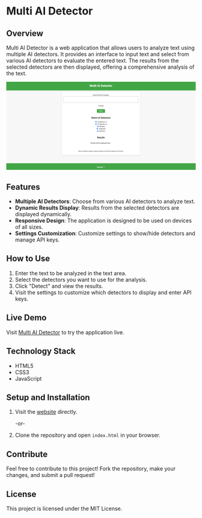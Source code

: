# Multi AI Detector

## Overview

Multi AI Detector is a web application that allows users to analyze text using multiple AI detectors. It provides an interface to input text and select from various AI detectors to evaluate the entered text. The results from the selected detectors are then displayed, offering a comprehensive analysis of the text.

![Demo Image](./Media/MAD_demo_image.png) 

## Features

- **Multiple AI Detectors**: Choose from various AI detectors to analyze text.
- **Dynamic Results Display**: Results from the selected detectors are displayed dynamically.
- **Responsive Design**: The application is designed to be used on devices of all sizes.
- **Settings Customization**: Customize settings to show/hide detectors and manage API keys.

## How to Use

1. Enter the text to be analyzed in the text area.
2. Select the detectors you want to use for the analysis.
3. Click "Detect" and view the results.
4. Visit the settings to customize which detectors to display and enter API keys.

## Live Demo

Visit [Multi AI Detector](https://hichipli.github.io/Multi-AI-Detector/) to try the application live.

## Technology Stack

- HTML5
- CSS3
- JavaScript

## Setup and Installation

1. Visit the [website](https://hichipli.github.io/Multi-AI-Detector/) directly.
   
   -or-
   
2. Clone the repository and open `index.html` in your browser.

## Contribute

Feel free to contribute to this project! Fork the repository, make your changes, and submit a pull request!

## License

This project is licensed under the MIT License.
